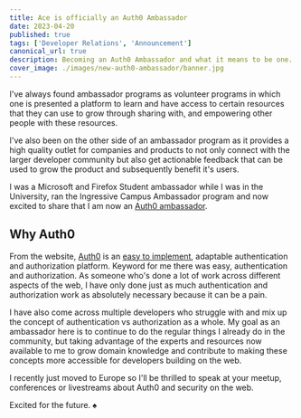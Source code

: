 ```yaml
---
title: Ace is officially an Auth0 Ambassador
date: 2023-04-20
published: true
tags: ['Developer Relations', 'Announcement']
canonical_url: true
description: Becoming an Auth0 Ambassador and what it means to be one. 
cover_image: ./images/new-auth0-ambassador/banner.jpg
---
```


I've always found ambassador programs as volunteer programs in which one is presented a platform to learn and have access to certain resources that they can use to grow through sharing with, and empowering other people with these resources.

I've also been on the other side of an ambassador program as it provides a high quality outlet for companies and products to not only connect with the larger developer community but also get actionable feedback that can be used to grow the product and subsequently benefit it's users. 

I was a Microsoft and Firefox Student ambassador while I was in the University, ran the Ingressive Campus Ambassador program and now excited to share that I am now an [Auth0 ambassador](https://auth0.com/ambassador-program).

## Why Auth0

From the website, [Auth0](https://auth0.com/) is an [easy to implement](https://auth0.com/docs/get-started), adaptable authentication and authorization platform. Keyword for me there was easy, authentication and authorization. As someone who's done a lot of work across different aspects of the web, I have only done just as much authentication and authorization work as absolutely necessary because it can be a pain. 

I have also come across multiple developers who struggle with and mix up the concept of authentication vs authorization as a whole. My goal as an ambassador here is to continue to do the regular things I already do in the community, but taking advantage of the experts and resources now available to me to grow domain knowledge and contribute to making these concepts more accessible for developers building on the web. 

I recently just moved to Europe so I'll be thrilled to speak at your meetup, conferences or livestreams about Auth0 and security on the web. 

Excited for the future. ♠️